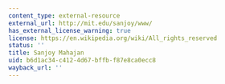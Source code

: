 ```yaml
---
content_type: external-resource
external_url: http://mit.edu/sanjoy/www/
has_external_license_warning: true
license: https://en.wikipedia.org/wiki/All_rights_reserved
status: ''
title: Sanjoy Mahajan
uid: b6d1ac34-c412-4d67-bffb-f87e8ca0ecc8
wayback_url: ''
---
```

